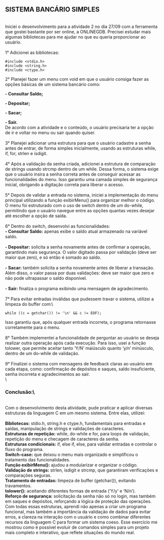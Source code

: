 ## SISTEMA BANCÁRIO SIMPLES
\
Iniciei o desenvolvimento para a atividade 2 no dia 27/09 com a ferramenta que gostei bastante por ser online, a ONLINEGDB. Precisei estudar mais algumas bibliotecas para me ajudar no que eu queria proporcionar ao usuário.\
\
1° Adicionei as bibliotecas:
```
#include <stdio.h>
#include <string.h>
#include <ctype.h>
```

2° Planejei fazer um menu com void em que o usuário consiga fazer as opções básicas de um sistema bancário como:  
  
**- Consultar Saldo;**

**- Depositar;**

**- Sacar;**

**- Sair.**
\
De acordo com a atividade e o conteúdo, o usuário precisaria ter a opção de ir e voltar no menu ou sair quando quiser.\
\
3° Planejei adicionar uma estrutura para que o usuário cadastre a senha antes de entrar, de forma simples inicialmente, usando as estruturas while, if, for, strlen e isdigit.\
\
4° Após a validação da senha criada, adicionei a estrutura de comparação de strings usando strcmp dentro de um while. Dessa forma, o sistema exige que o usuário insira a senha correta antes de conseguir acessar as funcionalidades do menu. Isso garantiu uma camada simples de segurança inicial, obrigando a digitação correta para liberar o acesso.\
\
5° Depois de validar a entrada no sistema, iniciei a implementação do menu principal utilizando a função exibirMenu() para organizar melhor o código. O menu foi estruturado com o uso de switch dentro de um do-while, permitindo que o usuário navegue entre as opções quantas vezes desejar até escolher a opção de saída.\
\
6° Dentro do switch, desenvolvi as funcionalidades:
\
**- Consultar Saldo:** apenas exibe o saldo atual armazenado na variável saldo.\
\
**- Depositar:** solicita a senha novamente antes de confirmar a operação, garantindo mais segurança. O valor digitado passa por validação (deve ser maior que zero), e só então é somado ao saldo.\
\
**- Sacar:** também solicita a senha novamente antes de liberar a transação. Além disso, o valor passa por duas validações: deve ser maior que zero e não pode ultrapassar o saldo disponível.\
\
**- Sair:** finaliza o programa exibindo uma mensagem de agradecimento.\
\
7° Para evitar entradas inválidas que pudessem travar o sistema, utilizei a limpeza do buffer com:\
```
while ((c = getchar()) != '\n' && c != EOF);
```
Isso garantiu que, após qualquer entrada incorreta, o programa retornasse corretamente para o menu.\
\
8° Também implementei a funcionalidade de perguntar ao usuário se deseja realizar outra operação após cada execução. Para isso, usei a função tolower, que permite aceitar tanto ‘Y/N’ maiúsculo quanto ‘y/n’ minúsculo, dentro de um do-while de validação.\
\
9° Finalizei o sistema com mensagens de feedback claras ao usuário em cada etapa, como: confirmação de depósitos e saques, saldo insuficiente, senha incorreta e agradecimentos ao sair.\
\
### Conclusão:\
\
Com o desenvolvimento desta atividade, pude praticar e aplicar diversas estruturas da linguagem C em um mesmo sistema. Entre elas, utilizei:\
\
**Bibliotecas:** stdio.h, string.h e ctype.h, fundamentais para entradas e saídas, manipulação de strings e validações de caracteres.
\
**Estruturas de repetição:** while, do-while e for, para loops de validação, repetição do menu e checagem de caracteres da senha.
\
**Estruturas condicionais:** if, else if, else, para validar entradas e controlar o fluxo do programa.
\
**Switch-case:** que deixou o menu mais organizado e simplificou o tratamento das funcionalidades.
\
**Função exibirMenu():** ajudou a modularizar e organizar o código.
\
**Validação de strings:** strlen, isdigit e strcmp, que garantiram verificações e comparações seguras.
\
**Tratamento de entradas:** limpeza de buffer (getchar()), evitando travamentos.
\
**tolower():** aceitando diferentes formas de entrada (‘Y/y’ e ‘N/n’).
\
**Reforço de segurança:** solicitação da senha não só no login, mas também em saques e depósitos, reforçando a lógica de proteção das operações.
\
Com todas essas estruturas, aprendi não apenas a criar um programa funcional, mas também a importância da validação de dados para evitar erros, a clareza na interação com o usuário e como combinar diferentes recursos da linguagem C para formar um sistema coeso. Esse exercício me mostrou como é possível evoluir de comandos simples para um projeto mais completo e interativo, que reflete situações do mundo real.
